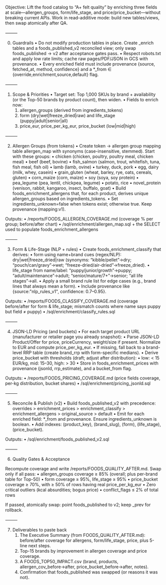 Objective: Lift the food catalog to “A+ felt quality” by enriching three fields at scale—allergen_groups, form/life_stage, and price/price_bucket—without breaking current APIs. Work in read-additive mode: build new tables/views, then swap atomically after QA.

⸻

0) Guardrails
	•	Do not modify production tables in place. Create _enrich tables and a foods_published_v2 reconciled view; only swap foods_published → v2 after acceptance gates pass.
	•	Respect robots.txt and apply low rate limits; cache raw pages/PDF/JSON in GCS with provenance.
	•	Every enriched field must include provenance {source, fetched_at, method, confidence} and a *_from ∈ {override,enrichment,source,default} flag.

⸻

1) Scope & Priorities
	•	Target set: Top 1,000 SKUs by brand + availability (or the Top-50 brands by product count), then widen.
	•	Fields to enrich now:
	1.	allergen_groups (derived from ingredients_tokens)
	2.	form (dry|wet|freeze_dried|raw) and life_stage (puppy|adult|senior|all)
	3.	price_eur, price_per_kg_eur, price_bucket (low|mid|high)

⸻

2) Allergen Groups (from tokens)
	•	Create token → allergen group mapping table allergen_map with synonyms (case-insensitive, stemmed). Start with these groups:
	•	chicken (chicken, poultry, poultry meal, chicken meal)
	•	beef (beef, bovine)
	•	fish_salmon (salmon, trout, whitefish, tuna, fish meal, fish oil)
	•	lamb (lamb, ovine)
	•	turkey, duck, pork
	•	egg, dairy (milk, whey, casein)
	•	grain_gluten (wheat, barley, rye, oats, cereals, gluten)
	•	corn_maize (corn, maize)
	•	soy (soya, soy protein)
	•	pea_legume (pea, lentil, chickpea, legume)
	•	potato, rice
	•	novel_protein (venison, rabbit, kangaroo, insect, buffalo, goat)
	•	Build foods_enrichment_allergens that, for each product, derives unique allergen_groups based on ingredients_tokens.
	•	Set ingredients_unknown=false when tokens exist; otherwise true. Keep provenance (mapping:v1).

Outputs:
	•	/reports/FOODS_ALLERGEN_COVERAGE.md (coverage % per group; before/after chart)
	•	/sql/enrichment/allergen_map.sql + the SELECT used to populate foods_enrichment_allergens

⸻

3) Form & Life-Stage (NLP + rules)
	•	Create foods_enrichment_classify that derives:
	•	form using name+brand cues (regex/NLP): dry|wet|freeze_dried|raw (synonyms: “kibble/pellet”→dry; “pouch/can/gravy”→wet; “freeze-dried/air-dried”→freeze_dried).
	•	life_stage from name/label: “puppy/junior/growth”→puppy; “adult/maintenance”→adult; “senior/mature/7+”→senior; “all life stages”→all.
	•	Apply a small brand rule list for edge cases (e.g., brand lines that always mean a form).
	•	Include provenance like {source:"nlp_rules_v1", confidence: 0.7–0.95}.

Outputs:
	•	/reports/FOODS_CLASSIFY_COVERAGE.md (coverage before/after for form & life_stage; mismatch counts where name says puppy but field ≠ puppy)
	•	/sql/enrichment/classify_rules.sql

⸻

4) JSON-LD Pricing (and buckets)
	•	For each target product URL (manufacturer or retailer page you already snapshot):
	•	Parse JSON-LD Product/Offer for price, priceCurrency, weight/size if present. Normalize to EUR and compute price_per_kg_eur.
	•	If missing, fall back to a brand-level RRP table (create brand_rrp with form-specific medians).
	•	Derive price_bucket with thresholds (draft; adjust after distribution):
	•	low: < 15 EUR/kg, mid: 15–30, high: > 30
	•	Store in foods_enrichment_prices with provenance (jsonld, rrp_estimate), and a bucket_from flag.

Outputs:
	•	/reports/FOODS_PRICING_COVERAGE.md (price fields coverage, per-kg distribution, bucket shares)
	•	/sql/enrichment/pricing_jsonld.sql

⸻

5) Reconcile & Publish (v2)
	•	Build foods_published_v2 with precedence:
overrides > enrichment_prices > enrichment_classify > enrichment_allergens > original_source > default
	•	Emit for each enriched field: *_from and provenance. Ensure ingredients_unknown is boolean.
	•	Add indexes: (product_key), (brand_slug), (form), (life_stage), (price_bucket).

Outputs:
	•	/sql/enrichment/foods_published_v2.sql

⸻

6) Quality Gates & Acceptance

Recompute coverage and write /reports/FOODS_QUALITY_AFTER.md. Swap only if all pass:
	•	allergen_groups coverage ≥ 85% (overall; plus per-brand table for Top-50)
	•	form coverage ≥ 95%, life_stage ≥ 95%
	•	price_bucket coverage ≥ 70%, with ≥ 50% of rows having real price_per_kg_eur
	•	Zero critical outliers (kcal absurdities; bogus price)
	•	conflict_flags ≤ 2% of total rows

If passed, atomically swap: point foods_published to v2; keep _prev for rollback.

⸻

7) Deliverables to paste back
	1.	The Executive Summary (from FOODS_QUALITY_AFTER.md): before/after coverage for allergens, form/life_stage, price, plus 5-line next steps.
	2.	Top-15 brands by improvement in allergen coverage and price coverage.
	3.	A FOODS_TOP50_IMPACT.csv (brand, products, allergen_cov_before→after, price_bucket_before→after, notes).
	4.	Confirmation that foods_published was swapped (or reasons it was not).